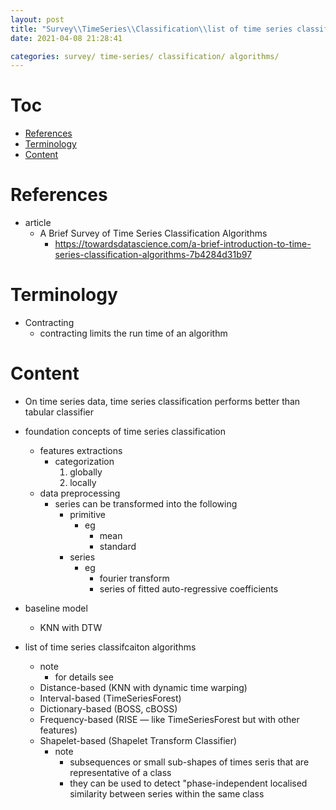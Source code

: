 ```yaml
---
layout: post
title: "Survey\\TimeSeries\\Classification\\list of time series classification algorithms"
date: 2021-04-08 21:28:41

categories: survey/ time-series/ classification/ algorithms/ 
---
```


# Toc
<!-- vim-markdown-toc Marked -->

* [References](#references)
* [Terminology](#terminology)
* [Content](#content)

<!-- vim-markdown-toc -->

# References
* article 
    * A Brief Survey of Time Series Classification Algorithms
        * https://towardsdatascience.com/a-brief-introduction-to-time-series-classification-algorithms-7b4284d31b97
# Terminology
* Contracting 
    * contracting limits the run time of an algorithm
# Content

* On time series data, time series classification performs better than tabular classifier

* foundation concepts of time series  classification
    * features extractions 
        * categorization
            1. globally
            2. locally
    * data preprocessing
        * series can be transformed into the following
            * primitive 
                * eg
                    * mean
                    * standard
            * series 
                * eg
                    * fourier transform
                    * series of fitted auto-regressive coefficients
* baseline model
    * KNN with DTW
* list of time series classifcaiton algorithms
    * note
        * for details see 
    * Distance-based (KNN with dynamic time warping)
    * Interval-based (TimeSeriesForest)
    * Dictionary-based (BOSS, cBOSS)
    * Frequency-based (RISE — like TimeSeriesForest but with other features)
    * Shapelet-based (Shapelet Transform Classifier)
        * note
            * subsequences or small sub-shapes of times seris that are representative of a class
            * they can be used to detect "phase-independent localised similarity between series within the same class
